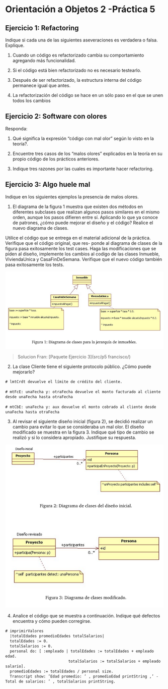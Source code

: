 Orientación a Objetos 2 -Práctica 5
====================================

Ejercicio 1:  Refactoring
-------------------------------------

Indique si cada una de las siguientes aseveraciones es verdadera o falsa. Explique.

  1. Cuando un código es refactorizado cambia su comportamiento agregando más funcionalidad.
  
  2. Si el código está bien refactorizado no es necesario testearlo.
  
  3. Después de ser refactorizado, la estructura interna del código permanece igual que antes.
  
  4. La refactorización del código se hace en un sólo paso en el que se unen todos los cambios
  



Ejercicio 2: Software con olores
-------------------------------------


Responda:

  1. Qué significa la expresión “código con mal olor” según lo visto en la teoría?.
  
  2. Encuentre tres casos de los “malos olores” explicados en la teoría en su propio código de los prácticos anteriores.
  
  3. Indique tres razones por las cuales es importante hacer refactoring.
  
  
  
Ejercicio 3: Algo huele mal
-------------------------------------

Indique en los siguientes ejemplos la presencia de malos olores.

  1. El diagrama de la figura 1 muestra que existen dos métodos en diferentes subclases que realizan algunos pasos
similares en el mismo orden, aunque los pasos difieren entre sí. Aplicando lo que ya conoce de patrones, ¿cómo
puede mejorar el diseño y el código? Realice el nuevo diagrama de clases.

Utilice el código que se entrega en el material adicional de la práctica. Verifique que el código original, que res-
ponde al diagrama de clases de la figura pasa exitosamente los test cases. Haga las modificaciones que se piden
al diseño, implemente los cambios al codigo de las clases Inmueble, ViviendaUnica y CasaFinDeSemana.
Verifique que el nuevo código también pasa exitosamente los tests.

![ejer3-1](img/p5/ejer3-1.png)

> Solucion Fran:
  [Paquete Ejercicio 3](src/p5 francisco/)


  2. La clase Cliente tiene el siguiente protocolo público. ¿Cómo puede mejorarlo?
  
```  
# lmtCrdt devuelve el límite de crédito del cliente.

# mtFcE: unaFecha y: otraFecha devuelve el monto facturado al cliente desde unaFecha hasta otraFecha

# mtCbE: unaFecha y: aux devuelve el monto cobrado al cliente desde unaFecha hasta otraFecha
```


  3. Al revisar el siguiente diseño inicial (figura 2), se decidió realizar un cambio para evitar lo que se consideraba
un mal olor. El diseño modificado se muestra en la figura 3. Indique qué tipo de cambio se realizó y si lo
considera apropiado. Justifique su respuesta.

![ejer3-3](img/p5/ejer3-3.png)


  4. Analice el código que se muestra a continuación. Indique qué defectos encuentra y cómo pueden corregirse.
  
  
  ```
  # imprimirValores
    |totalEdades promedioEdades totalSalarios|
    totalEdades := 0.
    totalSalarios := 0.
    personal do: [ :empleado | totalEdades := totalEdades + empleado edad.
                              totalSalarios := totalSalarios + empleado salario].
    promedioEdades := totalEdades / personal size.
    Transcript show: ’Edad promedio: ’ , promedioEdad printString ,’ - Total de salarios: ’ , totalSalarios printString.
  ```

